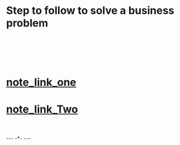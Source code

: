 
<br>
<br>

<br>
<br>

# Step to follow to solve a business problem

<br>
<br>

<br>
<br>

# [note_link_one](https://drive.google.com/file/d/1UcBwDia0sDuMq3vs4oWsXleXo_ti8qU_/view?usp=sharing)

# [note_link_Two](https://drive.google.com/file/d/18_CZgGrHwTXxTjgTdTFlB9MsHV5SgY3I/view?usp=sharing)

<br>
<br>
---
-*-
---

